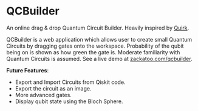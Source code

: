 # QCBuilder
An online drag &amp; drop Quantum Circuit Builder. Heavily inspired by <a href="https://github.com/Strilanc/Quirk">Quirk</a>.

QCBuilder is a web application which allows user to create small Quantum Circuits by dragging gates onto the workspace. Probability of the qubit being on is shown as how green the gate is. Moderate familiarity with Quantum Circuits is assumed. See a live demo at <a href="https://zackatoo.com/qcbuilder">zackatoo.com/qcbuilder</a>.

**Future Features**:
 - Export and Import Circuits from Qiskit code.
 - Export the circuit as an image.
 - More advanced gates.
 - Display qubit state using the Bloch Sphere.

